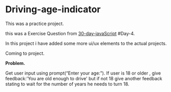# Driving-age-indicator
This was a practice project.

this was a Exercise Question from [30-day-javaScript](https://github.com/Asabeneh/30-Days-Of-JavaScript) #Day-4.

In this project i have added some more ui/ux elements to the actual projects.

Coming to project.

**Problem.**

Get user input using prompt(“Enter your age:”). If user is 18 or older ,
give feedback:'You are old enough to drive' but if not 18 give another feedback stating to wait for the number of years he needs to turn 18.
